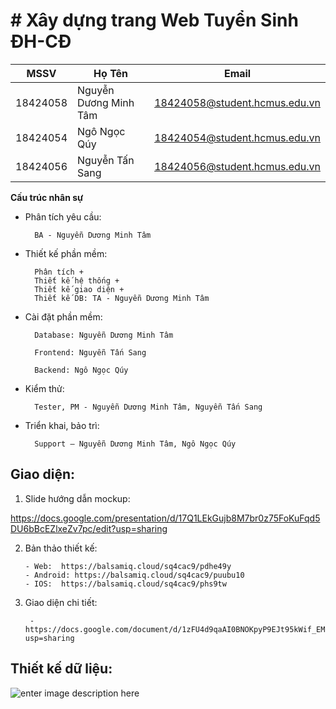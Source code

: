 # # Xây dựng trang Web Tuyển Sinh ĐH-CĐ
|  MSSV|Họ Tên  |Email|
|--|--|--|
|18424058| Nguyễn Dương Minh Tâm |18424058@student.hcmus.edu.vn|
|18424054| Ngô Ngọc Qúy |18424054@student.hcmus.edu.vn|
|18424056| Nguyễn Tấn Sang|18424056@student.hcmus.edu.vn|
 **Cấu trúc nhân sự**

+ Phân tích yêu cầu:

		BA - Nguyễn Dương Minh Tâm

+ Thiết kế phần mềm:

		Phân tích + 
		Thiết kế hệ thống + 
		Thiết kế giao diện +
		Thiết kế DB: TA - Nguyễn Dương Minh Tâm

+ Cài đặt phần mềm:

		Database: Nguyễn Dương Minh Tâm

		Frontend: Nguyễn Tấn Sang

		Backend: Ngô Ngọc Qúy

+ Kiểm thử:

		Tester, PM - Nguyễn Dương Minh Tâm, Nguyễn Tấn Sang

+ Triển khai, bảo trì:

		Support – Nguyễn Dương Minh Tâm, Ngô Ngọc Qúy

## Giao diện:

 1. Slide hướng dẫn mockup: 

https://docs.google.com/presentation/d/17Q1LEkGujb8M7br0z75FoKuFqd5DU6bBcEZlxeZv7pc/edit?usp=sharing

 2.  Bản thảo thiết kế:
		
		 - Web:  https://balsamiq.cloud/sq4cac9/pdhe49y
		 - Android: https://balsamiq.cloud/sq4cac9/puubu10
		 - IOS:  https://balsamiq.cloud/sq4cac9/phs9tw
 3. Giao diện chi tiết:
			
		 - https://docs.google.com/document/d/1zFU4d9qaAI0BNOKpyP9EJt95kWif_EMNtySdCzRoFww/edit?usp=sharing

 
## Thiết kế dữ liệu:
![enter image description here](https://picasaweb.google.com/110094913816944883577/6682938284245619425#6682938289647481602 "DemoDulieu")
